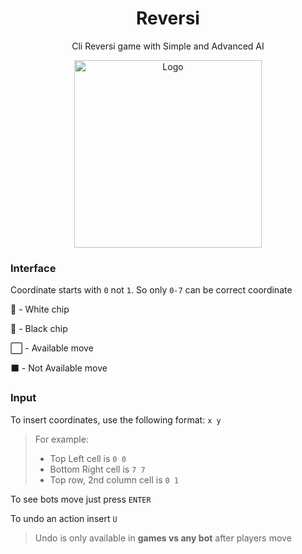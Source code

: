 <div align="center">
    <h1>Reversi</h1>
    <p>Cli Reversi game with Simple and Advanced AI</p>
    <img src="https://i.pinimg.com/originals/74/69/2b/74692bffc6cfa03fbe439065d3ff74a5.png" height="300" alt="Logo">
</div>


### Interface

Coordinate starts with `0` not `1`. So only `0-7` can be correct coordinate

🔶 - White chip

🔷 - Black chip

⬜ - Available move

⬛ - Not Available move


### Input

To insert coordinates, use the following format: `x y`


> For example: 
> - Top Left cell is `0 0`
> - Bottom Right cell is `7 7`
> - Top row, 2nd column cell is `0 1`

To see bots move just press `ENTER`

To undo an action insert `U`

> Undo is only available in **games vs any bot** after players move 


